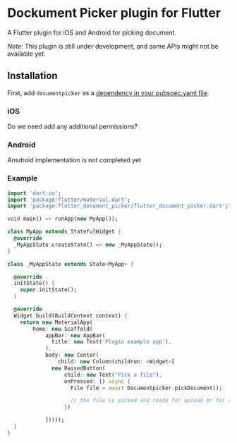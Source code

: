 # Dockument Picker plugin for Flutter

A Flutter plugin for iOS and Android for picking document.

_Note_: This plugin is still under development, and some APIs might not be available yet.

## Installation

First, add `documentpicker` as a [dependency in your pubspec.yaml file](https://flutter.io/platform-plugins/).

### iOS

Do we need add any additional permissions?

### Android

Ansdroid implementation is not completed yet

### Example

```dart
import 'dart:io';
import 'package:flutter/material.dart';
import 'package:flutter_document_picker/flutter_document_picker.dart';

void main() => runApp(new MyApp());

class MyApp extends StatefulWidget {
  @override
  _MyAppState createState() => new _MyAppState();
}

class _MyAppState extends State<MyApp> {

  @override
  initState() {
    super.initState();
  }

  @override
  Widget build(BuildContext context) {
    return new MaterialApp(
        home: new Scaffold(
            appBar: new AppBar(
              title: new Text('Plugin example app'),
            ),
            body: new Center(
                child: new Column(children: <Widget>[
              new RaisedButton(
                  child: new Text("Pick a file"),
                  onPressed: () async {
                    File file = await Documentpicker.pickDocument();

                    // the file is picked and ready for upload or for readin
                  })

            ]))));
  }
}
```

